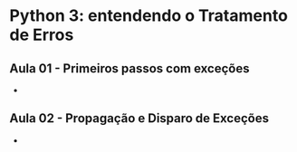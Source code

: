 # Python 3: entendendo o Tratamento de Erros

## Aula 01 - Primeiros passos com exceções
* [](#)

## Aula 02 - Propagação e Disparo de Exceções
* [](#)
